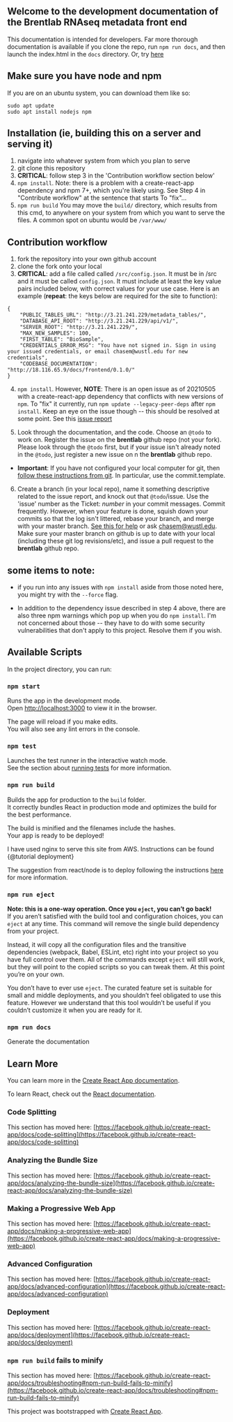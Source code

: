 ## Welcome to the development documentation of the Brentlab RNAseq metadata front end  

This documentation is intended for developers. Far more thorough documentation is available if you clone the repo, run `npm run docs`, and then launch the index.html in the `docs` directory. Or, try [here](http://18.116.65.9/docs/frontend/0.1.0/)

## Make sure you have node and npm
If you are on an ubuntu system, you can download them like so:
```
sudo apt update
sudo apt install nodejs npm
```

## Installation (ie, building this on a server and serving it)
1. navigate into whatever system from which you plan to serve
2. git clone this repository
3. __CRITICAL__: follow step 3 in the 'Contribution workflow section below'
4. `npm install`. Note: there is a problem with a create-react-app dependency and npm 7+, which you're likely using. See Step 4 in "Contribute workflow" at the sentence that starts To "fix"...
5. `npm run build` You may move the `build/` directory, which results from this cmd, to anywhere on your system from which you want to serve the files. A common spot on ubuntu would be `/var/www/`
## Contribution workflow
1. fork the repository into your own github account
2. clone the fork onto your local
3. __CRITICAL__: add a file called called `/src/config.json`. It must be in /src and it must be called `config.json`. It must include at least the key value pairs included below, with correct values for your use case. Here is an example (__repeat__: the keys below are required for the site to function): 

```
{
    "PUBLIC_TABLES_URL": "http://3.21.241.229/metadata_tables/",
    "DATABASE_API_ROOT": "http://3.21.241.229/api/v1/",
    "SERVER_ROOT": "http://3.21.241.229/",
    "MAX_NEW_SAMPLES": 100,
    "FIRST_TABLE": "BioSample",
    "CREDENTIALS_ERROR_MSG": "You have not signed in. Sign in using your issued credentials, or email chasem@wustl.edu for new credentials",
    "CODEBASE_DOCUMENTATION": "http://18.116.65.9/docs/frontend/0.1.0/"
}
```
4. `npm install`. However, __NOTE__: There is an open issue as of 20210505 with a create-react-app dependency that conflicts with new versions of `npm`. To "fix" it currently, run `npm update --legacy-peer-deps` after `npm install`. Keep an eye on the issue though -- this should be resolved at some point. See this [issue report](https://github.com/facebook/create-react-app/issues/10811)

5. Look through the documentation, and the code. Choose an `@todo` to work on. Register the issue on the __brentlab__ github repo (not your fork). Please look through the `@todo` first, but if your issue isn't already noted in the `@todo`, just register a new issue on n the __brentlab__ github repo. 

- __Important__: If you have not configured your local computer for git, then [follow these instructions from git](https://git-scm.com/book/en/v2/Customizing-Git-Git-Configuration). In particular, use the commit.template.

6. Create a branch (in your local repo), name it something descriptive related to the issue report, and knock out that `@todo`/issue. Use the 'issue' number as the Ticket: _number_ in your commit messages. Commit frequently. However, when your feature is done, squish down your commits so that the log isn't littered, rebase your branch, and merge with your master branch. [See this for help](https://www.atlassian.com/git/tutorials/rewriting-history/git-rebase) or ask chasem@wustl.edu. Make sure your master branch on github is up to date with your local (including these git log revisions/etc), and issue a pull request to the __brentlab__ github repo.

## some items to note:

- if you run into any issues with `npm install` aside from those noted here, you might try with the `--force` flag.

- In addition to the dependency issue described in step 4 above, there are also three npm warnings which pop up when you do `npm install`. I'm not concerned about those -- they have to do with some security vulnerabilities that don't apply to this project. Resolve them if you wish.

## Available Scripts

In the project directory, you can run:

### `npm start`

Runs the app in the development mode.\
Open [http://localhost:3000](http://localhost:3000) to view it in the browser.

The page will reload if you make edits.\
You will also see any lint errors in the console.

### `npm test`

Launches the test runner in the interactive watch mode.\
See the section about [running tests](https://facebook.github.io/create-react-app/docs/running-tests) for more information.

### `npm run build`

Builds the app for production to the `build` folder.\
It correctly bundles React in production mode and optimizes the build for the best performance.

The build is minified and the filenames include the hashes.\
Your app is ready to be deployed!

I have used nginx to serve this site from AWS. Instructions can be found {@tutorial deployment}

The suggestion from react/node is to deploy following the instructions [here](https://facebook.github.io/create-react-app/docs/deployment) for more information.

### `npm run eject`  
**Note: this is a one-way operation. Once you `eject`, you can’t go back!**  
If you aren’t satisfied with the build tool and configuration choices, you can `eject` at any time. This command will remove the single build dependency from your project.

Instead, it will copy all the configuration files and the transitive dependencies (webpack, Babel, ESLint, etc) right into your project so you have full control over them. All of the commands except `eject` will still work, but they will point to the copied scripts so you can tweak them. At this point you’re on your own.

You don’t have to ever use `eject`. The curated feature set is suitable for small and middle deployments, and you shouldn’t feel obligated to use this feature. However we understand that this tool wouldn’t be useful if you couldn’t customize it when you are ready for it.

### `npm run docs`  
Generate the documentation  

## Learn More

You can learn more in the [Create React App documentation](https://facebook.github.io/create-react-app/docs/getting-started).

To learn React, check out the [React documentation](https://reactjs.org/).

### Code Splitting

This section has moved here: [https://facebook.github.io/create-react-app/docs/code-splitting](https://facebook.github.io/create-react-app/docs/code-splitting)

### Analyzing the Bundle Size

This section has moved here: [https://facebook.github.io/create-react-app/docs/analyzing-the-bundle-size](https://facebook.github.io/create-react-app/docs/analyzing-the-bundle-size)

### Making a Progressive Web App

This section has moved here: [https://facebook.github.io/create-react-app/docs/making-a-progressive-web-app](https://facebook.github.io/create-react-app/docs/making-a-progressive-web-app)

### Advanced Configuration

This section has moved here: [https://facebook.github.io/create-react-app/docs/advanced-configuration](https://facebook.github.io/create-react-app/docs/advanced-configuration)

### Deployment

This section has moved here: [https://facebook.github.io/create-react-app/docs/deployment](https://facebook.github.io/create-react-app/docs/deployment)

### `npm run build` fails to minify

This section has moved here: [https://facebook.github.io/create-react-app/docs/troubleshooting#npm-run-build-fails-to-minify](https://facebook.github.io/create-react-app/docs/troubleshooting#npm-run-build-fails-to-minify)


This project was bootstrapped with [Create React App](https://github.com/facebook/create-react-app).
